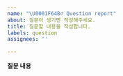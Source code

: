 ```yaml
---
name: "\U0001F64B‍♂️ Question report"
about: 질문이 생기면 작성해주세요.
title: 질문할 내용을 작성합니다.
labels: question
assignees: ''

---
```


**질문 내용**
<!-- 질문할 내용을 자세하게 풀어서 작성해주세요. 이해를 돕기 위해 이미지 첨부 가능합니다. -->
